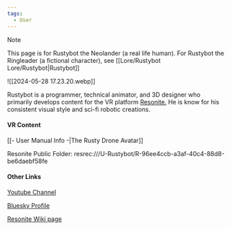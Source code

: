 ```yaml
---
tags:
  - User
---
```

>[!NOTE]
>This page is for Rustybot the Neolander (a real life human). For Rustybot the Ringleader (a fictional character), see [[Lore/Rustybot Lore/Rustybot|Rustybot]]

![[2024-05-28 17.23.20.webp]]

Rustybot is a programmer, technical animator, and 3D designer who primarily develops content for the VR platform [Resonite.](https://www.resonite.com) He is know for his consistent visual style and sci-fi robotic creations.
#### VR Content
[[- User Manual Info -|The Rusty Drone Avatar]]

Resonite Public Folder: resrec:///U-Rustybot/R-96ee4ccb-a3af-40c4-88d8-be6daebf58fe
#### Other Links
[Youtube Channel](https://www.youtube.com/channel/UCL4Cw0M-in8G3hZUGxo239g)

[Bluesky Profile](https://bsky.app/profile/rustybot.theneolanders.com)

[Resonite Wiki page](https://wiki.resonite.com/User:Rustybot)